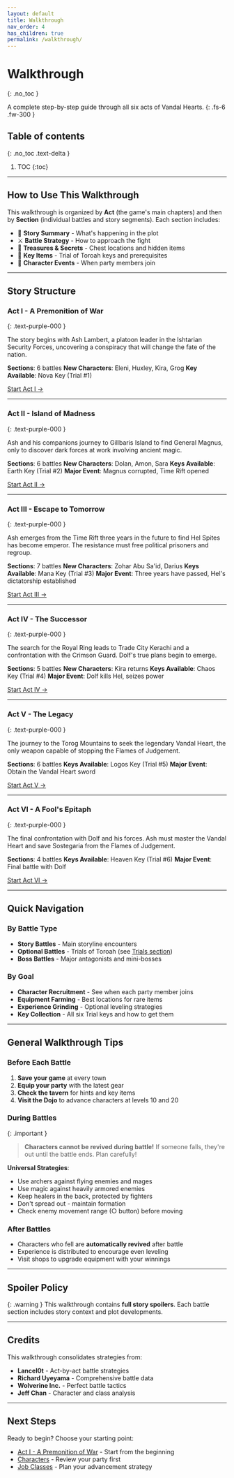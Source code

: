```yaml
---
layout: default
title: Walkthrough
nav_order: 4
has_children: true
permalink: /walkthrough/
---
```


# Walkthrough
{: .no_toc }

A complete step-by-step guide through all six acts of Vandal Hearts.
{: .fs-6 .fw-300 }

## Table of contents
{: .no_toc .text-delta }

1. TOC
{:toc}

---

## How to Use This Walkthrough

This walkthrough is organized by **Act** (the game's main chapters) and then by **Section** (individual battles and story segments). Each section includes:

- 📖 **Story Summary** - What's happening in the plot
- ⚔️ **Battle Strategy** - How to approach the fight
- 💎 **Treasures & Secrets** - Chest locations and hidden items
- 🔑 **Key Items** - Trial of Toroah keys and prerequisites
- 👥 **Character Events** - When party members join

---

## Story Structure

### Act I - A Premonition of War
{: .text-purple-000 }

The story begins with Ash Lambert, a platoon leader in the Ishtarian Security Forces, uncovering a conspiracy that will change the fate of the nation.

**Sections**: 6 battles
**New Characters**: Eleni, Huxley, Kira, Grog
**Key Available**: Nova Key (Trial #1)

[Start Act I →](/walkthrough/act1/)

---

### Act II - Island of Madness
{: .text-purple-000 }

Ash and his companions journey to Gillbaris Island to find General Magnus, only to discover dark forces at work involving ancient magic.

**Sections**: 6 battles
**New Characters**: Dolan, Amon, Sara
**Keys Available**: Earth Key (Trial #2)
**Major Event**: Magnus corrupted, Time Rift opened

[Start Act II →](/walkthrough/act2/)

---

### Act III - Escape to Tomorrow
{: .text-purple-000 }

Ash emerges from the Time Rift three years in the future to find Hel Spites has become emperor. The resistance must free political prisoners and regroup.

**Sections**: 7 battles
**New Characters**: Zohar Abu Sa'id, Darius
**Keys Available**: Mana Key (Trial #3)
**Major Event**: Three years have passed, Hel's dictatorship established

[Start Act III →](/walkthrough/act3/)

---

### Act IV - The Successor
{: .text-purple-000 }

The search for the Royal Ring leads to Trade City Kerachi and a confrontation with the Crimson Guard. Dolf's true plans begin to emerge.

**Sections**: 5 battles
**New Characters**: Kira returns
**Keys Available**: Chaos Key (Trial #4)
**Major Event**: Dolf kills Hel, seizes power

[Start Act IV →](/walkthrough/act4/)

---

### Act V - The Legacy
{: .text-purple-000 }

The journey to the Torog Mountains to seek the legendary Vandal Heart, the only weapon capable of stopping the Flames of Judgement.

**Sections**: 6 battles
**Keys Available**: Logos Key (Trial #5)
**Major Event**: Obtain the Vandal Heart sword

[Start Act V →](/walkthrough/act5/)

---

### Act VI - A Fool's Epitaph
{: .text-purple-000 }

The final confrontation with Dolf and his forces. Ash must master the Vandal Heart and save Sostegaria from the Flames of Judgement.

**Sections**: 4 battles
**Keys Available**: Heaven Key (Trial #6)
**Major Event**: Final battle with Dolf

[Start Act VI →](/walkthrough/act6/)

---

## Quick Navigation

### By Battle Type

- **Story Battles** - Main storyline encounters
- **Optional Battles** - Trials of Toroah (see [Trials section](/trials/))
- **Boss Battles** - Major antagonists and mini-bosses

### By Goal

- **Character Recruitment** - See when each party member joins
- **Equipment Farming** - Best locations for rare items
- **Experience Grinding** - Optional leveling strategies
- **Key Collection** - All six Trial keys and how to get them

---

## General Walkthrough Tips

### Before Each Battle

1. **Save your game** at every town
2. **Equip your party** with the latest gear
3. **Check the tavern** for hints and key items
4. **Visit the Dojo** to advance characters at levels 10 and 20

### During Battles

{: .important }
> **Characters cannot be revived during battle!** If someone falls, they're out until the battle ends. Plan carefully!

**Universal Strategies**:
- Use archers against flying enemies and mages
- Use magic against heavily armored enemies
- Keep healers in the back, protected by fighters
- Don't spread out - maintain formation
- Check enemy movement range (○ button) before moving

### After Battles

- Characters who fell are **automatically revived** after battle
- Experience is distributed to encourage even leveling
- Visit shops to upgrade equipment with your winnings

---

## Spoiler Policy

{: .warning }
This walkthrough contains **full story spoilers**. Each battle section includes story context and plot developments.

---

## Credits

This walkthrough consolidates strategies from:
- **Lancel0t** - Act-by-act battle strategies
- **Richard Uyeyama** - Comprehensive battle data
- **Wolverine Inc.** - Perfect battle tactics
- **Jeff Chan** - Character and class analysis

---

## Next Steps

Ready to begin? Choose your starting point:

- [Act I - A Premonition of War](/walkthrough/act1/) - Start from the beginning
- [Characters](/characters/) - Review your party first
- [Job Classes](/job-classes/) - Plan your advancement strategy
